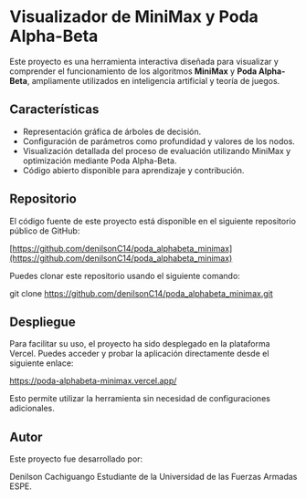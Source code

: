 # Visualizador de MiniMax y Poda Alpha-Beta

Este proyecto es una herramienta interactiva diseñada para visualizar y comprender el funcionamiento de los algoritmos **MiniMax** y **Poda Alpha-Beta**, ampliamente utilizados en inteligencia artificial y teoría de juegos.

## Características

- Representación gráfica de árboles de decisión.
- Configuración de parámetros como profundidad y valores de los nodos.
- Visualización detallada del proceso de evaluación utilizando MiniMax y optimización mediante Poda Alpha-Beta.
- Código abierto disponible para aprendizaje y contribución.

## Repositorio

El código fuente de este proyecto está disponible en el siguiente repositorio público de GitHub:

[https://github.com/denilsonC14/poda_alphabeta_minimax](https://github.com/denilsonC14/poda_alphabeta_minimax)

Puedes clonar este repositorio usando el siguiente comando:

git clone https://github.com/denilsonC14/poda_alphabeta_minimax.git


## Despliegue
Para facilitar su uso, el proyecto ha sido desplegado en la plataforma Vercel. Puedes acceder y probar la aplicación directamente desde el siguiente enlace:

https://poda-alphabeta-minimax.vercel.app/

Esto permite utilizar la herramienta sin necesidad de configuraciones adicionales.

## Autor
Este proyecto fue desarrollado por:

Denilson Cachiguango
Estudiante de la Universidad de las Fuerzas Armadas ESPE.
